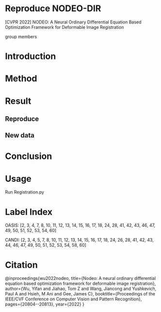 # Reproduce NODEO-DIR
[CVPR 2022] NODEO: A Neural Ordinary Differential Equation Based Optimization Framework for Deformable Image Registration

group members


# Introduction



# Method




# Result 

## Reproduce

## New data

# Conclusion





# Usage
Run Registration.py

# Label Index 
OASIS: [2, 3, 4, 7, 8, 10, 11, 12, 13, 14, 15, 16, 17, 18, 24, 28, 41, 42, 43, 46, 47, 49, 50, 51, 52, 53, 54, 60]

CANDI: [2, 3, 4, 5, 7, 8, 10, 11, 12, 13, 14, 15, 16, 17, 18, 24, 26, 28, 41, 42, 43, 44, 46, 47, 49, 50, 51, 52, 53, 54, 58, 60]

# Citation
@inproceedings{wu2022nodeo,
  title={Nodeo: A neural ordinary differential equation based optimization framework for deformable image registration},
  author={Wu, Yifan and Jiahao, Tom Z and Wang, Jiancong and Yushkevich, Paul A and Hsieh, M Ani and Gee, James C},
  booktitle={Proceedings of the IEEE/CVF Conference on Computer Vision and Pattern Recognition},
  pages={20804--20813},
  year={2022}
}
